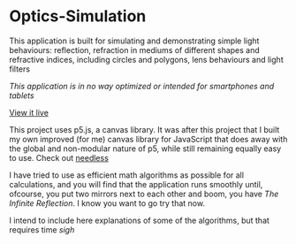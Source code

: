 # Optics-Simulation
This application is built for simulating and demonstrating simple light behaviours: reflection, refraction in mediums of different shapes and refractive indices, including circles and polygons, lens behaviours and light filters

*This application is in no way optimized or intended for smartphones and tablets*

[View it live](https://umerkk164.github.io/Optics-Simulation/)

This project uses p5.js, a canvas library. It was after this project that I built my own improved (for me) canvas library for JavaScript that does away with the global and non-modular nature of p5, while still remaining equally easy to use. Check out [needless](https://umerkk164.github.io/needlessjs/)

I have tried to use as efficient math algorithms as possible for all calculations, and you will find that the application runs smoothly until, ofcourse, you put two mirrors next to each other and boom, you have *The Infinite Reflection*. I know you want to go try that now.

I intend to include here explanations of some of the algorithms, but that requires time *sigh*
